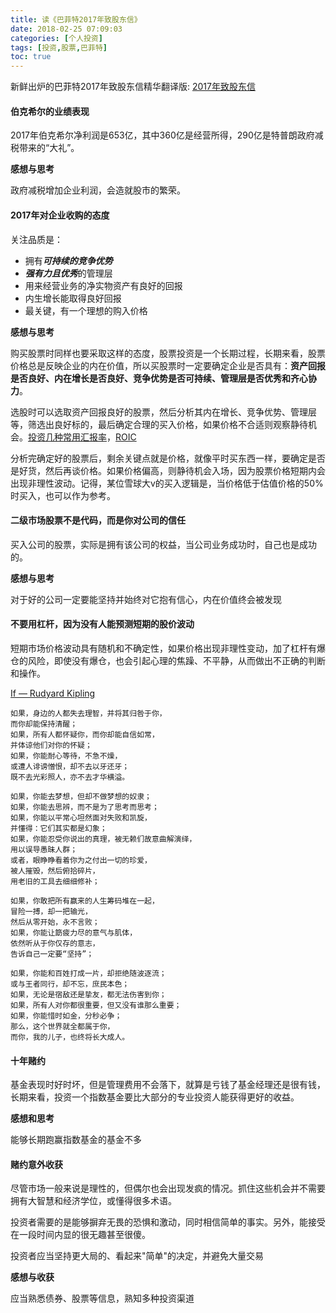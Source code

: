```yaml
---
title: 读《巴菲特2017年致股东信》
date: 2018-02-25 07:09:03
categories: [个人投资]
tags: [投资,股票,巴菲特]
toc: true
---
```


新鲜出炉的巴菲特2017年致股东信精华翻译版: [2017年致股东信](https://xueqiu.com/4138967575/101988707)

<!--more-->

#### 伯克希尔的业绩表现
2017年伯克希尔净利润是653亿，其中360亿是经营所得，290亿是特普朗政府减税带来的“大礼”。

**感想与思考**

政府减税增加企业利润，会造就股市的繁荣。

#### 2017年对企业收购的态度

关注品质是：

* 拥有***可持续的竞争优势***
* ***强有力且优秀***的管理层
* 用来经营业务的净实物资产有良好的回报
* 内生增长能取得良好回报
* 最关键，有一个理想的购入价格

**感想与思考**

购买股票时同样也要采取这样的态度，股票投资是一个长期过程，长期来看，股票价格总是反映企业的内在价值，所以买股票时一定要确定企业是否具有：**资产回报是否良好、内在增长是否良好、竞争优势是否可持续、管理层是否优秀和齐心协力**。

选股时可以选取资产回报良好的股票，然后分析其内在增长、竞争优势、管理层等，筛选出良好标的，最后确定合理的买入价格，如果价格不合适则观察静待机会。[投资几种常用汇报率](http://www.360doc.com/content/16/0225/17/30584194_537334903.shtml)，[ROIC](https://baike.baidu.com/item/roic/5497529?fr=aladdin)

分析完确定好的股票后，剩余关键点就是价格，就像平时买东西一样，要确定是否是好货，然后再谈价格。如果价格偏高，则静待机会入场，因为股票价格短期内会出现非理性波动。记得，某位雪球大v的买入逻辑是，当价格低于估值价格的50%时买入，也可以作为参考。

#### 二级市场股票不是代码，而是你对公司的信任

买入公司的股票，实际是拥有该公司的权益，当公司业务成功时，自己也是成功的。

**感想与思考**

对于好的公司一定要能坚持并始终对它抱有信心，内在价值终会被发现

#### 不要用杠杆，因为没有人能预测短期的股价波动

短期市场价格波动具有随机和不确定性，如果价格出现非理性变动，加了杠杆有爆仓的风险，即使没有爆仓，也会引起心理的焦躁、不平静，从而做出不正确的判断和操作。

[If — Rudyard Kipling](https://www.douban.com/note/609825145/)

```
如果，身边的人都失去理智，并将其归咎于你，
而你却能保持清醒；
如果，所有人都怀疑你，而你却能自信如常，
并体谅他们对你的怀疑；
如果，你能耐心等待，不急不燥，
或遭人诽谤憎恨，却不去以牙还牙；
既不去光彩照人，亦不去才华横溢。
 
如果，你能去梦想，但却不做梦想的奴隶；
如果，你能去思辨，而不是为了思考而思考；
如果，你能以平常心坦然面对失败和凯旋，
并懂得：它们其实都是幻象；
如果，你能忍受你说出的真理，被无赖们故意曲解演绎，
用以误导愚昧人群；
或者，眼睁睁看着你为之付出一切的珍爱，
被人摧毁，然后俯拾碎片，
用老旧的工具去细细修补；
 
如果，你敢把所有赢来的人生筹码堆在一起，
冒险一搏，却一把输光，
然后从零开始，永不言败；
如果，你能让筯疲力尽的意气与肌体，
依然听从于你仅存的意志，
告诉自己一定要“坚持”；
 
如果，你能和百姓打成一片，却拒绝随波逐流；
或与王者同行，却不忘，庶民本色；
如果，无论是宿敌还是挚友，都无法伤害到你；
如果，所有人对你都很重要，但又没有谁那么重要；
如果，你能惜时如金，分秒必争；
那么，这个世界就全都属于你，
而你，我的儿子，也终将长大成人。
```

#### 十年赌约

基金表现时好时坏，但是管理费用不会落下，就算是亏钱了基金经理还是很有钱，长期来看，投资一个指数基金要比大部分的专业投资人能获得更好的收益。

**感想和思考**

能够长期跑赢指数基金的基金不多

#### 赌约意外收获

尽管市场一般来说是理性的，但偶尔也会出现发疯的情况。抓住这些机会并不需要拥有大智慧和经济学位，或懂得很多术语。

投资者需要的是能够摒弃无畏的恐惧和激动，同时相信简单的事实。另外，能接受在一段时间内显的很无趣甚至很傻。

投资者应当坚持更大局的、看起来"简单"的决定，并避免大量交易

**感想与收获**

应当熟悉债券、股票等信息，熟知多种投资渠道

